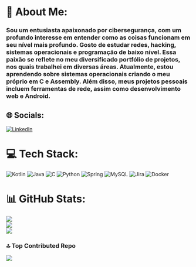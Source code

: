# :call_me_hand: About Me:
### Sou um entusiasta apaixonado por cibersegurança, com um profundo interesse em entender como as coisas funcionam em seu nível mais profundo. Gosto de estudar redes, hacking, sistemas operacionais e programação de baixo nível. Essa paixão se reflete no meu diversificado portfólio de projetos, nos quais trabalhei em diversas áreas. Atualmente, estou aprendendo sobre sistemas operacionais criando o meu próprio em C e Assembly. Além disso, meus projetos pessoais incluem ferramentas de rede, assim como desenvolvimento web e Android.



## 🌐 Socials:
[![LinkedIn](https://img.shields.io/badge/LinkedIn-%230077B5.svg?logo=linkedin&logoColor=white)](https://linkedin.com/in/caiocesarsiqueira) 

# 💻 Tech Stack:
![Kotlin](https://img.shields.io/badge/kotlin-%237F52FF.svg?style=for-the-badge&logo=kotlin&logoColor=white) ![Java](https://img.shields.io/badge/java-%23ED8B00.svg?style=for-the-badge&logo=openjdk&logoColor=white) ![C](https://img.shields.io/badge/c-%2300599C.svg?style=for-the-badge&logo=c&logoColor=white) ![Python](https://img.shields.io/badge/python-3670A0?style=for-the-badge&logo=python&logoColor=ffdd54) ![Spring](https://img.shields.io/badge/spring-%236DB33F.svg?style=for-the-badge&logo=spring&logoColor=white) ![MySQL](https://img.shields.io/badge/mysql-%2300000f.svg?style=for-the-badge&logo=mysql&logoColor=white) ![Jira](https://img.shields.io/badge/jira-%230A0FFF.svg?style=for-the-badge&logo=jira&logoColor=white) ![Docker](https://img.shields.io/badge/docker-%230db7ed.svg?style=for-the-badge&logo=docker&logoColor=white)
# 📊 GitHub Stats:
![](https://github-readme-stats.vercel.app/api?username=CaiocSiqueira&theme=synthwave&hide_border=false&include_all_commits=true&count_private=true)<br/>
![](https://github-readme-streak-stats.herokuapp.com/?user=CaiocSiqueira&theme=synthwave&hide_border=false)<br/>
![](https://github-readme-stats.vercel.app/api/top-langs/?username=CaiocSiqueira&theme=synthwave&hide_border=false&include_all_commits=true&count_private=true&layout=compact)

### 🔝 Top Contributed Repo
![](https://github-contributor-stats.vercel.app/api?username=CaiocSiqueira&limit=5&theme=dark&combine_all_yearly_contributions=true)

<!-- Proudly created with GPRM ( https://gprm.itsvg.in ) -->

